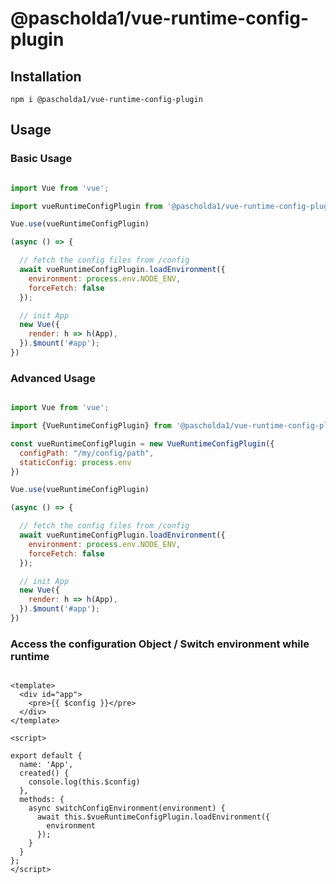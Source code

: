 # @pascholda1/vue-runtime-config-plugin

## Installation

```shell
npm i @pascholda1/vue-runtime-config-plugin
```

## Usage

### Basic Usage

````javascript

import Vue from 'vue';

import vueRuntimeConfigPlugin from '@pascholda1/vue-runtime-config-plugin';

Vue.use(vueRuntimeConfigPlugin)

(async () => {

  // fetch the config files from /config
  await vueRuntimeConfigPlugin.loadEnvironment({
    environment: process.env.NODE_ENV,
    forceFetch: false
  });

  // init App
  new Vue({
    render: h => h(App),
  }).$mount('#app');
})


````

### Advanced Usage

````javascript

import Vue from 'vue';

import {VueRuntimeConfigPlugin} from '@pascholda1/vue-runtime-config-plugin';

const vueRuntimeConfigPlugin = new VueRuntimeConfigPlugin({
  configPath: "/my/config/path",
  staticConfig: process.env
})

Vue.use(vueRuntimeConfigPlugin)

(async () => {

  // fetch the config files from /config
  await vueRuntimeConfigPlugin.loadEnvironment({
    environment: process.env.NODE_ENV,
    forceFetch: false
  });

  // init App
  new Vue({
    render: h => h(App),
  }).$mount('#app');
})


````

### Access the configuration Object / Switch environment while runtime

````vue

<template>
  <div id="app">
    <pre>{{ $config }}</pre>
  </div>
</template>

<script>

export default {
  name: 'App',
  created() {
    console.log(this.$config)
  },
  methods: {
    async switchConfigEnvironment(environment) {
      await this.$vueRuntimeConfigPlugin.loadEnvironment({
        environment
      });
    }
  }
};
</script>


````
